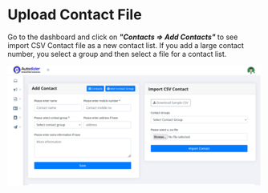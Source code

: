 # Upload Contact File 

Go to the dashboard and click on ***"Contacts => Add Contacts"*** to see import CSV Contact file as a new contact list. If you add a large contact number, you select a group and then select a file for a contact list.


![image](img/22.png)
